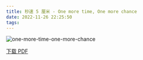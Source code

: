 ```yaml
---
title: 秒速 5 厘米 - One more time, One more chance
date: 2022-11-26 22:25:50
tags:
---
```


![one-more-time-one-more-chance](https://cdn.jsdelivr.net/gh/AnotiaWang/animenz@source/img/one-more-time-one-more-chance.png)

[下载 PDF](https://cdn.jsdelivr.net/gh/AnotiaWang/animenz@source/sheets/one-more-time-one-more-chance.pdf)
